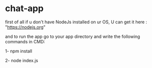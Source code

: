 # chat-app

first of all if u don't have NodeJs installed on ur OS, U can get it here : "https://nodejs.org"

and to run the app go to your app directory and write the following commands in CMD:

1-  npm install

2-  node index.js



